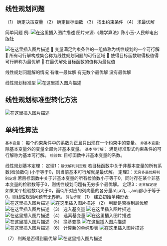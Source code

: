 ## 线性规划问题
（1）	确定决策变量 
（2）	确定目标函数
（3）	找出约束条件
（4）	求最优解

简单问题
例:
![在这里插入图片描述](https://img-blog.csdnimg.cn/20210603180034645.png)
图片来源:《趣学算法》陈小玉-人民邮电出版社

![在这里插入图片描述](https://img-blog.csdnimg.cn/20210603180056947.png?x-oss-process=image/watermark,type_ZmFuZ3poZW5naGVpdGk,shadow_10,text_aHR0cHM6Ly9ibG9nLmNzZG4ubmV0L3FxXzQ1ODEyOTQx,size_16,color_FFFFFF,t_70)
	变量满足约束条件的一组值称为线性规划的一个可行解
	所有可行解构成集合称为线性规划问题的可行区域
	使得目标函数取得极值得可行解称为最优解
	在最优解处目标函数的值称为最优值

线性规划问题解的情况
有唯一最优解  有无数个最优解  没有最优解

线性规划标准型
![在这里插入图片描述](https://img-blog.csdnimg.cn/20210603180117533.png?x-oss-process=image/watermark,type_ZmFuZ3poZW5naGVpdGk,shadow_10,text_aHR0cHM6Ly9ibG9nLmNzZG4ubmV0L3FxXzQ1ODEyOTQx,size_16,color_FFFFFF,t_70)
## 线性规划标准型转化方法
![在这里插入图片描述](https://img-blog.csdnimg.cn/20210603180145486.png?x-oss-process=image/watermark,type_ZmFuZ3poZW5naGVpdGk,shadow_10,text_aHR0cHM6Ly9ibG9nLmNzZG4ubmV0L3FxXzQ1ODEyOTQx,size_16,color_FFFFFF,t_70)
## 单纯性算法
`基本变量`：
	每个约束条件中的系数为正且只出现在一个约束中的变量。
`非基本变量`:
	除基本变量外的变量全部为非基本变量。
`基本可行解`：
	满足标准形式约束条件的可行解称为基本可行解。
`检验数`:
	目标函数中非基本变量的系数。

线性规划基本定理：
定理1：`最优解判别定理`
若目标函数中关于非基本变量的所有系数(检验数Cj )小于等于0，则当前基本可行解就是最优解。
定理2：`无穷多最优解判别定理`
	若目标函数中关于非基本变量的所有检验数小于等于0，同时存在某个非基本变量的检验数等于0，则线性规划问题有无穷多个最优解。
定理3：`无界解定理`
	如果某个检验数Cj大于0，而Cj所对应的列向量的各分量a1j,a2j,…,amj都小于等于0，则线性规划问题有无界解。
`算法步骤`
（1）	建立初始单纯形表
![在这里插入图片描述](https://img-blog.csdnimg.cn/20210603180247878.png?x-oss-process=image/watermark,type_ZmFuZ3poZW5naGVpdGk,shadow_10,text_aHR0cHM6Ly9ibG9nLmNzZG4ubmV0L3FxXzQ1ODEyOTQx,size_16,color_FFFFFF,t_70)
![在这里插入图片描述](https://img-blog.csdnimg.cn/20210603180253408.png)
（2）	判断是否得到最优解
![在这里插入图片描述](https://img-blog.csdnimg.cn/2021060318030866.png)
（3）	选入基变量
![在这里插入图片描述](https://img-blog.csdnimg.cn/2021060318032117.png)
![在这里插入图片描述](https://img-blog.csdnimg.cn/20210603180326874.png)
（4）	选离基变量
![在这里插入图片描述](https://img-blog.csdnimg.cn/20210603180338294.png)
![在这里插入图片描述](https://img-blog.csdnimg.cn/20210603180346736.png)
（5）	换基变换
![在这里插入图片描述](https://img-blog.csdnimg.cn/20210603180357988.png)
![在这里插入图片描述](https://img-blog.csdnimg.cn/20210603180404505.png)
（6）	计算新的单纯形表
![在这里插入图片描述](https://img-blog.csdnimg.cn/20210603180415205.png?x-oss-process=image/watermark,type_ZmFuZ3poZW5naGVpdGk,shadow_10,text_aHR0cHM6Ly9ibG9nLmNzZG4ubmV0L3FxXzQ1ODEyOTQx,size_16,color_FFFFFF,t_70)

（7）	判断是否得到最优解
![在这里插入图片描述](https://img-blog.csdnimg.cn/20210603180428776.png?x-oss-process=image/watermark,type_ZmFuZ3poZW5naGVpdGk,shadow_10,text_aHR0cHM6Ly9ibG9nLmNzZG4ubmV0L3FxXzQ1ODEyOTQx,size_16,color_FFFFFF,t_70)

